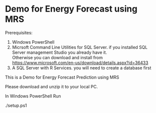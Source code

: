 # Demo for Energy Forecast using MRS

Prerequisites:
1. Windows PowerShell
2. Micrsoft Command Line Utilities for SQL Server.  if you installed SQL Server management Studio you already have it.  
	Otherwise you can download and install from  https://www.microsoft.com/en-us/download/details.aspx?id=36433
3. A SQL Server with R Services. you will need to create a database first

This is a Demo for Energy Forecast Prediction using MRS 

Please download and unzip it to your local PC.

In Windows PowerShell 
Run 

./setup.ps1